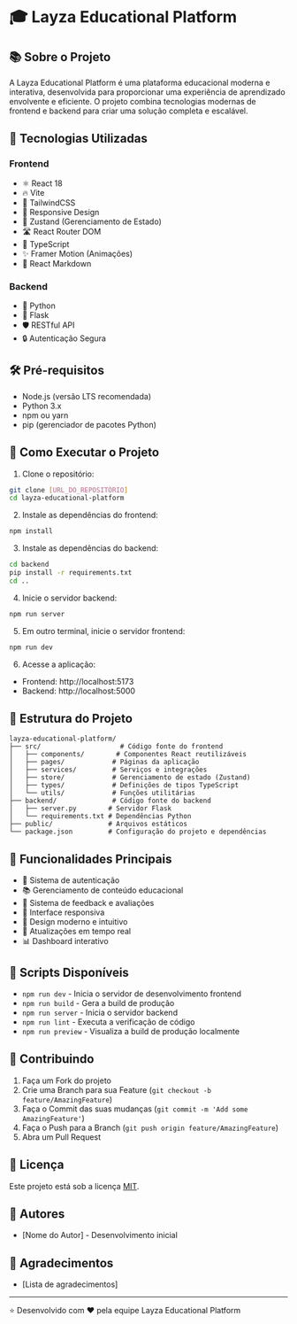 # 🎓 Layza Educational Platform

## 📚 Sobre o Projeto
A Layza Educational Platform é uma plataforma educacional moderna e interativa, desenvolvida para proporcionar uma experiência de aprendizado envolvente e eficiente. O projeto combina tecnologias modernas de frontend e backend para criar uma solução completa e escalável.

## 🚀 Tecnologias Utilizadas

### Frontend
- ⚛️ React 18
- 🔥 Vite
- 🎨 TailwindCSS
- 📱 Responsive Design
- 🔄 Zustand (Gerenciamento de Estado)
- 🛣️ React Router DOM
- 🎯 TypeScript
- ✨ Framer Motion (Animações)
- 📝 React Markdown

### Backend
- 🐍 Python
- 🔌 Flask
- 🛡️ RESTful API
- 🔒 Autenticação Segura

## 🛠️ Pré-requisitos

- Node.js (versão LTS recomendada)
- Python 3.x
- npm ou yarn
- pip (gerenciador de pacotes Python)

## 🚀 Como Executar o Projeto

1. Clone o repositório:
```bash
git clone [URL_DO_REPOSITÓRIO]
cd layza-educational-platform
```

2. Instale as dependências do frontend:
```bash
npm install
```

3. Instale as dependências do backend:
```bash
cd backend
pip install -r requirements.txt
cd ..
```

4. Inicie o servidor backend:
```bash
npm run server
```

5. Em outro terminal, inicie o servidor frontend:
```bash
npm run dev
```

6. Acesse a aplicação:
- Frontend: http://localhost:5173
- Backend: http://localhost:5000

## 📁 Estrutura do Projeto

```
layza-educational-platform/
├── src/                    # Código fonte do frontend
│   ├── components/        # Componentes React reutilizáveis
│   ├── pages/            # Páginas da aplicação
│   ├── services/         # Serviços e integrações
│   ├── store/            # Gerenciamento de estado (Zustand)
│   ├── types/            # Definições de tipos TypeScript
│   └── utils/            # Funções utilitárias
├── backend/              # Código fonte do backend
│   ├── server.py        # Servidor Flask
│   └── requirements.txt # Dependências Python
├── public/              # Arquivos estáticos
└── package.json         # Configuração do projeto e dependências
```

## 🎯 Funcionalidades Principais

- 👤 Sistema de autenticação
- 📚 Gerenciamento de conteúdo educacional
- 💬 Sistema de feedback e avaliações
- 📱 Interface responsiva
- 🎨 Design moderno e intuitivo
- 🔄 Atualizações em tempo real
- 📊 Dashboard interativo

## 🔧 Scripts Disponíveis

- `npm run dev` - Inicia o servidor de desenvolvimento frontend
- `npm run build` - Gera a build de produção
- `npm run server` - Inicia o servidor backend
- `npm run lint` - Executa a verificação de código
- `npm run preview` - Visualiza a build de produção localmente

## 🤝 Contribuindo

1. Faça um Fork do projeto
2. Crie uma Branch para sua Feature (`git checkout -b feature/AmazingFeature`)
3. Faça o Commit das suas mudanças (`git commit -m 'Add some AmazingFeature'`)
4. Faça o Push para a Branch (`git push origin feature/AmazingFeature`)
5. Abra um Pull Request

## 📝 Licença

Este projeto está sob a licença [MIT](LICENSE).

## 👥 Autores

- [Nome do Autor] - Desenvolvimento inicial

## 🙏 Agradecimentos

- [Lista de agradecimentos]

---
⭐️ Desenvolvido com ❤️ pela equipe Layza Educational Platform
